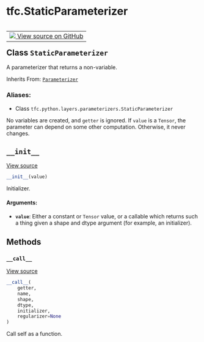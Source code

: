<div itemscope itemtype="http://developers.google.com/ReferenceObject">
<meta itemprop="name" content="tfc.StaticParameterizer" />
<meta itemprop="path" content="Stable" />
<meta itemprop="property" content="__call__"/>
<meta itemprop="property" content="__init__"/>
</div>

# tfc.StaticParameterizer


<table class="tfo-notebook-buttons tfo-api" align="left">

<td>
  <a target="_blank" href="https://github.com/tensorflow/compression/tree/master/tensorflow_compression/python/layers/parameterizers.py">
    <img src="https://www.tensorflow.org/images/GitHub-Mark-32px.png" />
    View source on GitHub
  </a>
</td></table>



## Class `StaticParameterizer`

A parameterizer that returns a non-variable.

Inherits From: [`Parameterizer`](../tfc/Parameterizer.md)

### Aliases:

* Class `tfc.python.layers.parameterizers.StaticParameterizer`


<!-- Placeholder for "Used in" -->

No variables are created, and `getter` is ignored. If `value` is a `Tensor`,
the parameter can depend on some other computation. Otherwise, it never
changes.

<h2 id="__init__"><code>__init__</code></h2>

<a target="_blank" href="https://github.com/tensorflow/compression/tree/master/tensorflow_compression/python/layers/parameterizers.py">View source</a>

``` python
__init__(value)
```

Initializer.


#### Arguments:


* <b>`value`</b>: Either a constant or `Tensor` value, or a callable which returns
  such a thing given a shape and dtype argument (for example, an
  initializer).



## Methods

<h3 id="__call__"><code>__call__</code></h3>

<a target="_blank" href="https://github.com/tensorflow/compression/tree/master/tensorflow_compression/python/layers/parameterizers.py">View source</a>

``` python
__call__(
    getter,
    name,
    shape,
    dtype,
    initializer,
    regularizer=None
)
```

Call self as a function.




